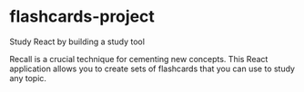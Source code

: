 # flashcards-project
Study React by building a study tool

Recall is a crucial technique for cementing new concepts. This React application allows you to create sets of flashcards that you can use to study any topic.
